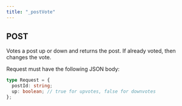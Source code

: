 ```yaml
---
title: "_postVote"
---
```


## POST

Votes a post up or down and returns the post. If already voted, then changes the vote.

Request must have the following JSON body:

```ts
type Request = {
  postId: string;
  up: boolean; // true for upvotes, false for downvotes
};
```
